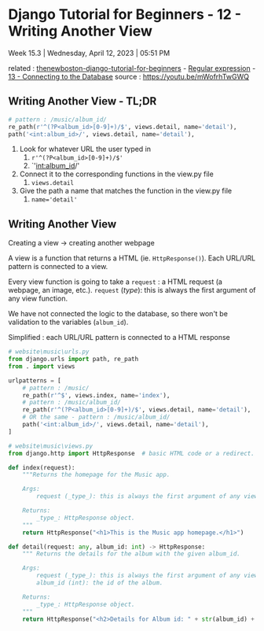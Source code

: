 # Django Tutorial for Beginners - 12 - Writing Another View

Week 15.3 | Wednesday, April 12, 2023 | 05:51 PM

related : [thenewboston-django-tutorial-for-beginners](thenewboston-django-tutorial-for-beginners.md) - [Regular expression](../Regular%20expression.md) - [13 - Connecting to the Database](13%20-%20Connecting%20to%20the%20Database.md)
source : <https://youtu.be/mWofrhTwGWQ>

## Writing Another View - TL;DR

```python
# pattern : /music/album_id/
re_path(r'^(?P<album_id>[0-9]+)/$', views.detail, name='detail'),
path('<int:album_id>/', views.detail, name='detail'),
```

1. Look for whatever URL the user typed in
   1. `r'^(?P<album_id>[0-9]+)/$'`
   2. `'<int:album_id>/'
2. Connect it to the corresponding functions in the view.py file
   1. `views.detail`
3. Give the path a name that matches the function in the view.py file
   1. `name='detail'`

## Writing Another View

Creating a view -> creating another webpage

A view is a function that returns a HTML (ie. `HttpResponse()`). Each URL/URL pattern is connected to a view.

Every view function is going to take a `request` : a HTML request (a webpage, an image, etc.).
`request` (_type_): this is always the first argument of any view function.

We have not connected the logic to the database, so there won't be validation to the variables (`album_id`).

Simplified : each URL/URL pattern is connected to a HTML response

```python
# website\music\urls.py
from django.urls import path, re_path
from . import views

urlpatterns = [
    # pattern : /music/
    re_path(r'^$', views.index, name='index'),
    # pattern : /music/album_id/
    re_path(r'^(?P<album_id>[0-9]+)/$', views.detail, name='detail'),
    # OR the same - pattern : /music/album_id/
    path('<int:album_id>/', views.detail, name='detail'),
]
```

```python
# website\music\views.py
from django.http import HttpResponse  # basic HTML code or a redirect.

def index(request):
    """Returns the homepage for the Music app.

    Args:
        request (_type_): this is always the first argument of any view function.

    Returns:
        _type_: HttpResponse object.
    """
    return HttpResponse("<h1>This is the Music app homepage.</h1>")

def detail(request: any, album_id: int) -> HttpResponse:
    """ Returns the details for the album with the given album_id.

    Args:
        request (_type_): this is always the first argument of any view function.
        album_id (int): the id of the album.

    Returns:
        _type_: HttpResponse object.
    """
    return HttpResponse("<h2>Details for Album id: " + str(album_id) + "</h2>")
```
